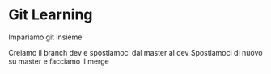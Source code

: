 # Git Learning

Impariamo git insieme

Creiamo il branch dev e spostiamoci dal master al dev
Spostiamoci di nuovo su master e facciamo il merge
